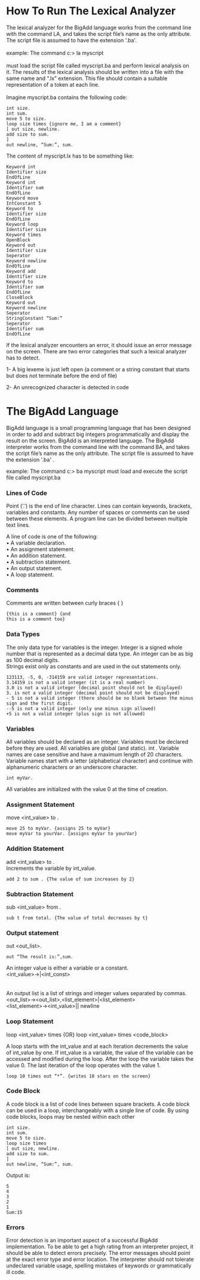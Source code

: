 ﻿# How To Run The Lexical Analyzer
The lexical analyzer for the BigAdd language works from the command line with the command LA,
and takes the script file’s name as the only attribute. The script file is assumed to have the extension
'.ba'.
<br/><br/>
example: The command c:\> la myscript
<br/><br/>
must load the script file called myscript.ba and perform lexical analysis on it. The results of the lexical
analysis should be written into a file with the same name and “.lx” extension. This file should contain a suitable
representation of a token at each line.
<br/><br/>
Imagine myscript.ba contains the following code:

	int size.
	int sum.
	move 5 to size.
	loop size times {ignore me, I am a comment}
	[ out size, newline.
	add size to sum.
	]
	out newline, “Sum:”, sum.

The content of myscript.lx has to be something like:

	Keyword int
	Identifier size
	EndOfLine
	Keyword int
	Identifier sum
	EndOfLine
	Keyword move
	IntConstant 5
	Keyword to
	Identifier size
	EndOfLine
	Keyword loop
	Identifier size
	Keyword times
	OpenBlock
	Keyword out
	Identifier size
	Seperator
	Keyword newline
	EndOfLine
	Keyword add
	Identifier size
	Keyword to
	Identifier sum
	EndOfLine
	CloseBlock
	Keyword out
	Keyword newline
	Seperator
	StringConstant “Sum:”
	Seperator
	Identifier sum
	EndOfLine
 
If the lexical analyzer encounters an error, it should issue an error message on the screen. There are
two error categories that such a lexical analyzer has to detect.

1- A big lexeme is just left open (a comment or a string constant that starts but does not terminate
before the end of file)

2- An unrecognized character is detected in code

# The BigAdd Language

BigAdd language is a small programming language that has been designed in order to add and subtract
big integers programmatically and display the result on the screen. BigAdd is an interpreted language.
The BigAdd interpreter works from the command line with the command BA, and takes the script
file’s name as the only attribute. The script file is assumed to have the extension '.ba' .

example: The command c:\> ba myscript
must load and execute the script file called myscript.ba

### Lines of Code
Point (‘.’) is the end of line character. Lines can contain keywords, brackets, variables
and constants. Any number of spaces or comments can be used between these elements. A program
line can be divided between multiple text lines. 

A line of code is one of the following:\
• A variable declaration.\
• An assignment statement.\
• An addition statement.\
• A subtraction statement.\
• An output statement.\
• A loop statement.

### Comments
Comments are written between curly braces { }

	{this is a comment} {and 
	this is a comment too}

### Data Types
The only data type for variables is the integer. Integer is a signed whole number that is
represented as a decimal data type. An integer can be as big as 100 decimal digits.\
Strings exist only as constants and are used in the out statements only.

	123113, -5, 0, -314159 are valid integer representations.
	3.14159 is not a valid integer (it is a real number)
	3.0 is not a valid integer (decimal point should not be displayed)
	3. is not a valid integer (decimal point should not be displayed)
	- 5 is not a valid integer (there should be no blank between the minus sign and the first digit.
	--5 is not a valid integer (only one minus sign allowed)
	+5 is not a valid integer (plus sign is not allowed)

### Variables
All variables should be declared as an integer. Variables must be declared before they are
used. All variables are global (and static).
int <variable>.
Variable names are case sensitive and have a maximum length of 20 characters. Variable names start
with a letter (alphabetical character) and continue with alphanumeric characters or an underscore
character.

	int myVar.

All variables are initialized with the value 0 at the time of creation.

### Assignment Statement
move <int_value> to <variable>.

    move 25 to myVar. {assigns 25 to myVar}
    move myVar to yourVar. {assigns myVar to yourVar}

### Addition Statement
add <int_value> to <variable>.\
Increments the variable by int_value.

    add 2 to sum . {The value of sum increases by 2}

### Subtraction Statement
sub <int_value> from <variable>.

    sub t from total. {The value of total decreases by t}
    
### Output statement
out <out_list>.

    out “The result is:”,sum.
    
An integer value is either a variable or a constant.\
<int_value>→<variable>|<int_const>\
<br/><br/>
An output list is a list of strings and integer values separated by commas.\
<out_list>→<out_list>,<list_element>|<list_element>\
<list_element>→<int_value>|<string>| newline

### Loop Statement
loop <int_value> times <line>
{OR}
loop <int_value> times <code_block>

A loop starts with the int_value and at each iteration decrements the value of int_value by one. If
int_value is a variable, the value of the variable can be accessed and modified during the loop. After
the loop the variable takes the value 0. The last iteration of the loop operates with the value 1.

    loop 10 times out “*”. {writes 10 stars on the screen}

### Code Block
A code block is a list of code lines between square brackets. A code block can be used in a loop,
interchangeably with a single line of code. By using code blocks, loops may be nested within each
other

	int size.
	int sum.
	move 5 to size.
	loop size times
	[ out size, newline.
	add size to sum.
	]
	out newline, “Sum:”, sum.

 Output is:

	5
	4
	3
	2
	1
	Sum:15

### Errors
Error detection is an important aspect of a successful BigAdd implementation. To be able to
get a high rating from an interpreter project, it should be able to detect errors precisely. The error
messages should point at the exact error type and error location. The interpreter should not tolerate
undeclared variable usage, spelling mistakes of keywords or grammatically ill code.
 
	   
